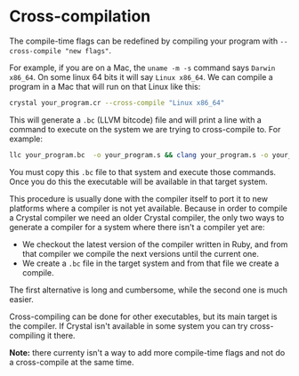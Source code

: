 # Cross-compilation

The compile-time flags can be redefined by compiling your program with `--cross-compile "new flags"`.

For example, if you are on a Mac, the `uname -m -s` command says `Darwin x86_64`. On some linux 64 bits it will say `Linux x86_64`. We can compile a program in a Mac that will run on that Linux like this:

```bash
crystal your_program.cr --cross-compile "Linux x86_64"
```

This will generate a `.bc` (LLVM bitcode) file and will print a line with a command to execute on the system we are trying to cross-compile to. For example:

```bash
llc your_program.bc  -o your_program.s && clang your_program.s -o your_program  -lpcre -lrt -lm -lgc -lunwind
```

You must copy this `.bc` file to that system and execute those commands. Once you do this the executable will be available in that target system.

This procedure is usually done with the compiler itself to port it to new platforms where a compiler is not yet available. Because in order to compile a Crystal compiler we need an older Crystal compiler, the only two ways to generate a compiler for a system where there isn't a compiler yet are:
* We checkout the latest version of the compiler written in Ruby, and from that compiler we compile the next versions until the current one.
* We create a `.bc` file in the target system and from that file we create a compile.

The first alternative is long and cumbersome, while the second one is much easier.

Cross-compiling can be done for other executables, but its main target is the compiler. If Crystal isn't available in some system you can try cross-compiling it there.

**Note:** there currenty isn't a way to add more compile-time flags and not do a cross-compile at the same time.
